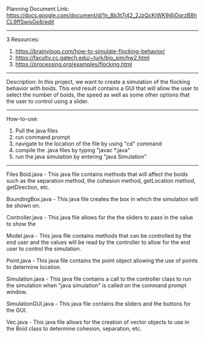 Planning Document Link:
https://docs.google.com/document/d/1n_8b3t7i42_2JzQcKiWK9j6iOqrzB8hCL9ffSwjsGe8/edit

---------------------------------------------------------------------------------------------

3 Resources:

1) https://brainyloop.com/how-to-simulate-flocking-behavior/
2) https://faculty.cc.gatech.edu/~turk/bio_sim/hw2.html
3) https://processing.org/examples/flocking.html
---------------------------------------------------------------------------------------------
Description:
 In this project, we want to create a simulation of the flocking behavior with boids. This end result contains a GUI that will allow the user to select the number of boids, the speed as well as some other options that the user to control using a slider.

 ----------------------------------------------------------------------------------------------
 How-to-use:

 1) Pull the java files
 2) run command prompt
 3) navigate to the location of the file by using "cd" command
 4) compile the .java files by typing "javac *.java"
 5) run the java simulation by entering "java Simulation"



----------------------------------------------------------------------------------------------
Files 
Boid.java - This java file contains methods that will affect the boids such as the separation method, the cohesion method, getLocation method, getDirection,  etc. 



BoundingBox.java - This java file creates the box in which the simulation will be shown on.



Controller.java - This java file allows for the the sliders to pass in the value to show the 



Model.java - This java file contains methods that can be controlled by the end user and the values will be read by the controller to allow for the end user to control the simulation.



Point.java - This java file contains the point object allowing the use of points to determine location.



Simulation.java - This java file contains a call to the controller class to run the simulation when "java simulation" is called on the command prompt window.



SimulationGUI.java - This java file contains the sliders and the buttons for the GUI. 



Vec.java - This java file allows for the creation of vector objects to use in the Boid class to determine cohesion, separation, etc.


